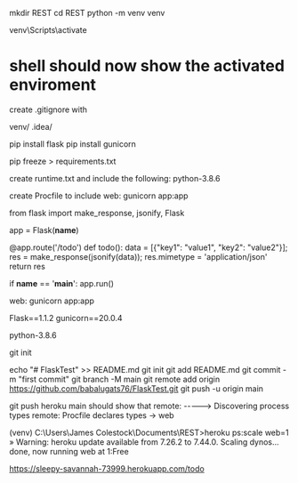 mkdir REST
cd REST
python -m venv venv

venv\Scripts\activate
# shell should now show the activated enviroment

create .gitignore with

venv/
.idea/

pip install flask
pip install gunicorn

pip freeze > requirements.txt

create runtime.txt and include the following:
python-3.8.6

create Procfile to include
web: gunicorn app:app

from flask import make_response, jsonify, Flask

app = Flask(__name__)

@app.route('/todo')
def todo():
    data = [{"key1": "value1", "key2": "value2"}];
    res = make_response(jsonify(data));
    res.mimetype = 'application/json'
    return res

if __name__ == '__main__':
    app.run()

web: gunicorn app:app

Flask==1.1.2
gunicorn==20.0.4

python-3.8.6


git init

echo "# FlaskTest" >> README.md
git init
git add README.md
git commit -m "first commit"
git branch -M main
git remote add origin https://github.com/babalugats76/FlaskTest.git
git push -u origin main

git push heroku main
should show that 
remote: -----> Discovering process types
remote:        Procfile declares types -> web

(venv) C:\Users\James Colestock\Documents\REST>heroku ps:scale web=1
 »   Warning: heroku update available from 7.26.2 to 7.44.0.
Scaling dynos... done, now running web at 1:Free

https://sleepy-savannah-73999.herokuapp.com/todo
